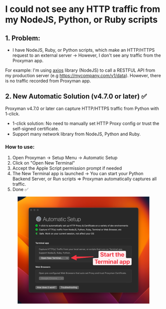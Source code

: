 # I could not see any HTTP traffic from my NodeJS, Python, or Ruby scripts

## 1. Problem:

* I have NodeJS, Ruby, or Python scripts, which make an HTTP/HTTPS request to an external server -> However, I don't see any traffic from the Proxyman app.

For example: I'm using [axios](https://github.com/axios/axios) library (NodeJS) to call a RESTFUL API from my production server (e.g https://mycompany.com/v1/data). However, there is no traffic recorded from Proxyman app.



## 2. New Automatic Solution (v4.7.0 or later) ✅

Proxyman v4.7.0 or later can capture HTTP/HTTPS traffic from Python with 1-click.

* 1-click solution: No need to manually set HTTP Proxy config or trust the self-signed certificate.
* Support many network library from NodeJS, Python and Ruby.

### How to use:

1. Open Proxyman -> Setup Menu -> Automatic Setup
2. Click on "Open New Terminal"
3. Accept the Apple Script permission prompt if needed
4. The New Terminal app is launched -> You can start your Python Backend Server, or Run scripts => Proxyman automatically captures all traffic.
5. Done ✅

<figure><img src="../.gitbook/assets/CleanShot 2023-04-22 at 15.18.19@2x.jpg" alt=""><figcaption></figcaption></figure>
